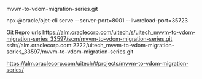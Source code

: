 mvvm-to-vdom-migration-series.git

npx @oracle/ojet-cli serve --server-port=8001 --livereload-port=35723

Git Repro urls
https://alm.oraclecorp.com/uitech/s/uitech_mvvm-to-vdom-migration-series_33597/scm/mvvm-to-vdom-migration-series.git
ssh://alm.oraclecorp.com:2222/uitech_mvvm-to-vdom-migration-series_33597/mvvm-to-vdom-migration-series.git

https://alm.oraclecorp.com/uitech/#projects/mvvm-to-vdom-migration-series/